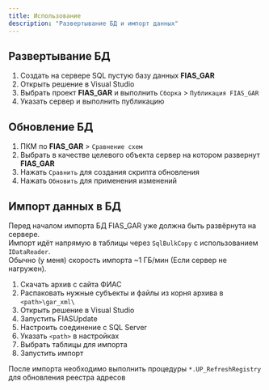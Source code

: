 ```yaml
---
title: Использование
description: "Развертывание БД и импорт данных"
---
```


## Развертывание БД

1. Создать на сервере SQL пустую базу данных **FIAS_GAR**
2. Открыть решение в Visual Studio
3. Выбрать проект **FIAS_GAR** и выполнить `Сборка` > `Публикация FIAS_GAR`
4. Указать сервер и выполнить публикацию

## Обновление БД

1. ПКМ по **FIAS_GAR** > `Сравнение схем`
2. Выбрать в качестве целевого объекта сервер на котором развернут **FIAS_GAR**
3. Нажать `Сравнить` для создания скрипта обновления
4. Нажать `Обновить` для применения изменений

## Импорт данных в БД

Перед началом импорта БД FIAS_GAR уже должна быть развёрнута на сервере.  
Импорт идёт напрямую в таблицы через `SqlBulkCopy` с использованием `IDataReader`.  
Обычно (у меня) скорость импорта ~1 ГБ/мин (Если сервер не нагружен).  

1. Скачать архив с сайта ФИАС
2. Распаковать нужные субъекты и файлы из корня архива в `<path>\gar_xml\`
3. Открыть решение в Visual Studio
4. Запустить FIASUpdate
5. Настроить соединение с SQL Server
6. Указать `<path>` в настройках
7. Выбрать таблицы для импорта
8. Запустить импорт

После импорта необходимо выполнить процедуры `*.UP_RefreshRegistry` для обновления реестра адресов
